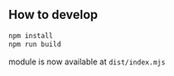 ## How to develop

```bash
npm install
npm run build
```

module is now available at `dist/index.mjs`
